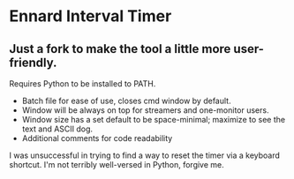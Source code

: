 # Ennard Interval Timer

## Just a fork to make the tool a little more user-friendly.

Requires Python to be installed to PATH.

- Batch file for ease of use, closes cmd window by default.
- Window will be always on top for streamers and one-monitor users.
- Window size has a set default to be space-minimal; maximize to see the text and ASCII dog.
- Additional comments for code readability

I was unsuccessful in trying to find a way to reset the timer via a keyboard shortcut. I'm not terribly well-versed in Python, forgive me.